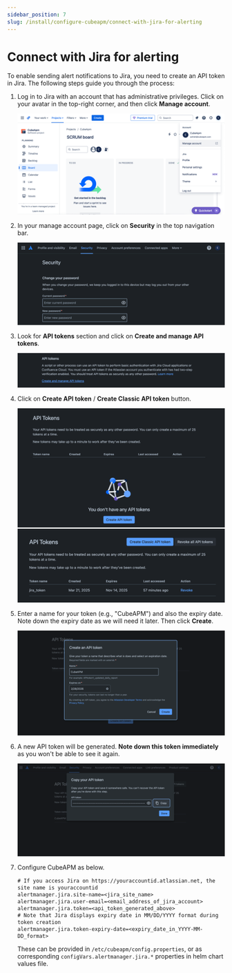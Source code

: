 ```yaml
---
sidebar_position: 7
slug: /install/configure-cubeapm/connect-with-jira-for-alerting
---
```


# Connect with Jira for alerting

To enable sending alert notifications to Jira, you need to create an API token in Jira. The following steps guide you through the process:

1. Log in to Jira with an account that has administrative privileges. Click on your avatar in the top-right corner, and then click **Manage account**.

   ![Navigate to Profile](/img/configure/alerting/jira/profile.png)

1. In your manage account page, click on **Security** in the top navigation bar.

   ![Security Settings](/img/configure/alerting/jira/security.png)

1. Look for **API tokens** section and click on **Create and manage API tokens**.

   ![API Token Section](/img/configure/alerting/jira/access_token.png)

1. Click on **Create API token** / **Create Classic API token** button.

   ![Create API Token](/img/configure/alerting/jira/select_create_token.png)
   ![Create API Token](/img/configure/alerting/jira/create_classic_token.png)

1. Enter a name for your token (e.g., "CubeAPM") and also the expiry date. Note down the expiry date as we will need it later. Then click **Create**.

   ![Label API Token](/img/configure/alerting/jira/create_token.png)

1. A new API token will be generated. **Note down this token immediately** as you won't be able to see it again.

   ![Copy API Token](/img/configure/alerting/jira/copy_token.png)

1. Configure CubeAPM as below.

   ```shell
   # If you access Jira on https://youraccountid.atlassian.net, the site name is youraccountid
   alertmanager.jira.site-name=<jira_site_name>
   alertmanager.jira.user-email=<email_address_of_jira_account>
   alertmanager.jira.token=<api_token_generated_above>
   # Note that Jira displays expiry date in MM/DD/YYYY format during token creation
   alertmanager.jira.token-expiry-date=<expiry_date_in_YYYY-MM-DD_format>
   ```

   These can be provided in `/etc/cubeapm/config.properties`, or as corresponding `configVars.alertmanager.jira.*` properties in helm chart values file.
